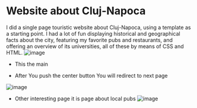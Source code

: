 # Website about Cluj-Napoca 
I did a single page touristic website about Cluj-Napoca, using a template as a starting point.
I had a lot of fun displaying historical and geographical facts about the city, featuring my favorite pubs and restaurants, and offering an overview of its universities, all of these by means of CSS and HTML.
![image](https://user-images.githubusercontent.com/45234856/192814210-fa40c4fc-7aea-4f8d-9522-d7bb0cdb3c7a.png)
- This the main

- After You push the center button You will redirect to next page 

![image](https://user-images.githubusercontent.com/45234856/192814553-9adf49bf-837d-424b-9b7a-ec16a7c364fc.png)
- Other interesting  page it is page about local pubs
![image](https://user-images.githubusercontent.com/45234856/192814775-838f2882-11b5-44c9-9b46-0c2c3936fb03.png)
